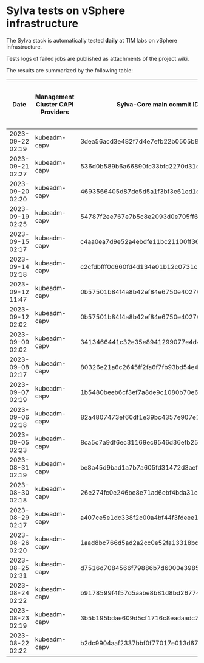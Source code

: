 # Sylva tests on vSphere infrastructure

The Sylva stack is automatically tested **daily** at TIM labs on vSphere infrastructure.

Tests logs of failed jobs are published as attachments of the project wiki.

The results are summarized by the following table:

| Date                      | Management Cluster CAPI Providers | Sylva-Core main commit ID        | Result                                       | Test logs (only for failed tests) |
|---------------------------|-----------------------------------|----------------------------------|----------------------------------------------|-----------------------------------|
|2023-09-22 02:19|kubeadm-capv|3dea56acd3e482f7d4e7efb22b0505b85dbddef8|:white_check_mark: success||
|2023-09-21 02:27|kubeadm-capv|536d0b589b6a66890fc33bfc2270d31e823625d8|:white_check_mark: success||
|2023-09-20 02:20|kubeadm-capv|4693566405d87de5d5a1f3bf3e61ed1d74512b05|:white_check_mark: success||
|2023-09-19 02:25|kubeadm-capv|54787f2ee767e7b5c8e2093d0e705ff6160e41bb|:white_check_mark: success||
|2023-09-15 02:17|kubeadm-capv|c4aa0ea7d9e52a4ebdfe11bc21100ff360591bea|:white_check_mark: success||
|2023-09-14 02:18|kubeadm-capv|c2cfdbfff0d660fd4d134e01b12c0731cd7bc87c|:white_check_mark: success||
|2023-09-12 11:47|kubeadm-capv|0b57501b84f4a8b42ef84e6750e40276612ff101|:white_check_mark: success||
|2023-09-12 02:02|kubeadm-capv|0b57501b84f4a8b42ef84e6750e40276612ff101|:x: failed|[link](https://gitlab.com/sylva-projects/sylva-core/-/wikis/uploads/2b7028056ef9b08785d789a532e5bb6a/test-kubeadm-capv.zip)|
|2023-09-09 02:02|kubeadm-capv|3413466441c32e35e8941299077e4d491d97314a|:x: failed|[link](https://gitlab.com/sylva-projects/sylva-core/-/wikis/uploads/f30a414cb47627542feb5a7c4e89aa15/test-kubeadm-capv.zip)|
|2023-09-08 02:17|kubeadm-capv|80326e21a6c2645ff2fa6f7fb93bd54e448c6146|:white_check_mark: success||
|2023-09-07 02:19|kubeadm-capv|1b5480beeb6cf3ef7a8de9c1080b70e6e572b77a|:white_check_mark: success||
|2023-09-06 02:18|kubeadm-capv|82a4807473ef60df1e39bc4357e907e106ebfb45|:white_check_mark: success||
|2023-09-05 02:23|kubeadm-capv|8ca5c7a9df6ec31169ec9546d36efb2522fe3c9f|:white_check_mark: success||
|2023-08-31 02:19|kubeadm-capv|be8a45d9bad1a7b7a605fd31472d3aefa96610aa|:white_check_mark: success||
|2023-08-30 02:18|kubeadm-capv|26e274fc0e246be8e71ad6ebf4bda31c01d096ba|:white_check_mark: success||
|2023-08-29 02:17|kubeadm-capv|a407ce5e1dc338f2c00a4bf44f3fdeee135ea31e|:white_check_mark: success||
|2023-08-26 02:20|kubeadm-capv|1aad8bc766d5ad2a2cc0e52fa13318bde39c8756|:white_check_mark: success||
|2023-08-25 02:31|kubeadm-capv|d7516d7084566f79886b7d6000e3985663221d81|:white_check_mark: success||
|2023-08-24 02:22|kubeadm-capv|b9178599f4f57d5aabe8b81d8bd2677472e93847|:white_check_mark: success||
|2023-08-23 02:19|kubeadm-capv|3b5b195bdae609d5cf1716c8eadaadc7ed4999ec|:white_check_mark: success||
|2023-08-22 02:22|kubeadm-capv|b2dc9904aaf2337bbf0f77017e013d67d2f3cae4|:white_check_mark: success||

